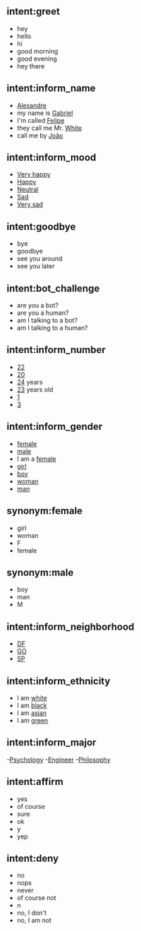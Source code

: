 ## intent:greet
- hey
- hello
- hi
- good morning
- good evening
- hey there

## intent:inform_name
- [Alexandre](name)
- my name is [Gabriel](name)
- I'm called [Felipe](name)
- they call me Mr. [White](name)
- call me by [João](name)

## intent:inform_mood
- [Very happy](mood)
- [Happy](mood)
- [Neutral](mood)
- [Sad](mood)
- [Very sad](mood)

## intent:goodbye
- bye
- goodbye
- see you around
- see you later

## intent:bot_challenge
- are you a bot?
- are you a human?
- am I talking to a bot?
- am I talking to a human?

## intent:inform_number
- [22](number)
- [20](number)
- [24](number) years
- [23](number) years old
- [1](number)
- [3](number)

## intent:inform_gender
- [female](gender)
- [male](gender)
- I am a [female](gender)
- [girl](gender)
- [boy](gender)
- [woman](gender)
- [man](gender)

## synonym:female
- girl
- woman
- F
- female

## synonym:male
- boy
- man
- M

## intent:inform_neighborhood
- [DF](neighborhood)
- [GO](neighborhood)
- [SP](neighborhood)

## intent:inform_ethnicity
- I am [white](ethnicity)
- I am [black](ethnicity)
- I am [asian](ethnicity)
- I am [green](ethnicity)

## intent:inform_major
-[Psychology](major)
-[Engineer](major)
-[Philosophy](major)

## intent:affirm
- yes
- of course
- sure
- ok
- y
- yep

## intent:deny
- no
- nops
- never
- of course not
- n
- no, I don't
- no, I am not
